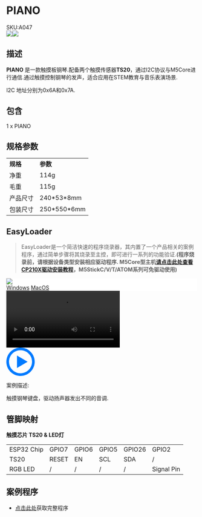 # PIANO

<div class="badge badge-pill badge-primary product_sku_tag">SKU:A047</div>

<div class="product_pic"><img src="assets/img/product_pics/app/app_piano_01.webp"><img src="assets/img/product_pics/app/app_piano_02.webp"></div>

## 描述

**PIANO** 是一款触摸板钢琴.配备两个触摸传感器**TS20**，通过I2C协议与M5Core进行通信.通过触摸控制钢琴的发声，适合应用在STEM教育与音乐表演场景.

I2C 地址分别为0x6A和0x7A.

## 包含

1 x PIANO

## 规格参数

<table>
   <tr style="font-weight:bold">
      <td>规格</td>
      <td>参数</td>
   </tr>
   <tr>
      <td>净重</td>
      <td>114g</td>
   </tr>
   <tr>
      <td>毛重</td>
      <td>115g</td>
   </tr>
   <tr>
      <td>产品尺寸</td>
      <td>240*53*8mm</td>
   </tr>
   <tr>
      <td>包装尺寸</td>
      <td>250*550*6mm</td>
   </tr>
 </table>

## EasyLoader

>EasyLoader是一个简洁快速的程序烧录器，其内置了一个产品相关的案例程序，通过简单步骤将其烧录至主控，即可进行一系列的功能验证.**(程序烧录前，请根据设备类型安装相应驱动程序. M5Core型主机[请点击此处查看CP210X驱动安装教程](zh_CN/arduino/arduino_development?id=安装串口驱动)，M5StickC/V/T/ATOM系列可免驱动使用)**

<div class="easyloader-box">
    <div style="background-color:white;">
        <div><img src="https://m5stack.oss-cn-shenzhen.aliyuncs.com/image/easyloader_intro.webp"></div>
        <div class="easyloader-btn">
            <a href="https://m5stack.oss-cn-shenzhen.aliyuncs.com/EasyLoader/Windows/APPLICATION/EasyLoader_PIANO_APPLICATION.exe">Windows</a>
            <a href="https://m5stack.oss-cn-shenzhen.aliyuncs.com/EasyLoader/MacOS/APPLICATION/EasyLoader_PIANO_APPLICATION.dmg">MacOS</a>
            <!-- <a>Linux</a>
            <a>MacOS</a> -->
        </div>
    </div>
    <div>
        <video id="example_video" controls>
            <source src="https://m5stack.oss-cn-shenzhen.aliyuncs.com/video/Product_example_video/App/PIANO.mp4" type="video/mp4">
        </video>
        <div class="easyloader-mask">
        <a>
            <svg id="play-btn" t="1583228776634" class="icon" viewBox="0 0 1024 1024" version="1.1" xmlns="http://www.w3.org/2000/svg" p-id="4152" width="75" height="75"><path d="M512 0C229.216 0 0 229.216 0 512s229.216 512 512 512 512-229.216 512-512S794.784 0 512 0z m0 928C282.24 928 96 741.76 96 512S282.24 96 512 96s416 186.24 416 416-186.24 416-416 416zM384 288l384 224-384 224z" p-id="4153" fill="#007aff"></path></svg></a>
            <p>案例描述:</p>
            <p>触摸钢琴键盘，驱动扬声器发出不同的音调.</p>
        </div>
    </div>
</div>

## 管脚映射

**触摸芯片 TS20 & LED灯**

<table>
 <tr><td>ESP32 Chip</td><td>GPIO7</td><td>GPIO6</td><td>GPIO5</td><td>GPIO26</td><td>GPIO2</td></tr>
 <tr><td>TS20</td><td>RESET</td><td>EN</td><td>SCL</td><td>SDA</td><td>/</td></tr>
 <tr><td>RGB LED</td><td>/</td><td>/</td><td>/</td><td>/</td><td>Signal Pin</td></tr>
</table>

## 案例程序

- [点击此处](https://github.com/m5stack/M5-ProductExampleCodes/blob/master/App/PIANO/Arduino/M5PIANO/M5PIANO.ino)获取完整程序


<script>

   var purchase_link = 'ttps://m5stack.com/collections/m5-application/products/acrylic-piano-board-with-rgb-led';


   anchor_search(purchase_link);
   scrollFunc();

</script>